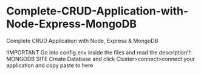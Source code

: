 # Complete-CRUD-Application-with-Node-Express-MongoDB
Complete CRUD Application with Node, Express &amp; MongoDB 

!IMPORTANT 
Go into config.env inside the files and read the description!!! 
MONGODB SITE Create Database and click Cluster>connect>connect your application and copy paste to here
